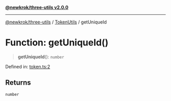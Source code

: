 [**@newkrok/three-utils v2.0.0**](../../../../README.md)

***

[@newkrok/three-utils](../../../../globals.md) / [TokenUtils](../README.md) / getUniqueId

# Function: getUniqueId()

> **getUniqueId**(): `number`

Defined in: [token.ts:2](https://github.com/NewKrok/three-utils/blob/8b62813b0bd4d9cac17cb2423f600f7f4b2f5818/src/token.ts#L2)

## Returns

`number`
